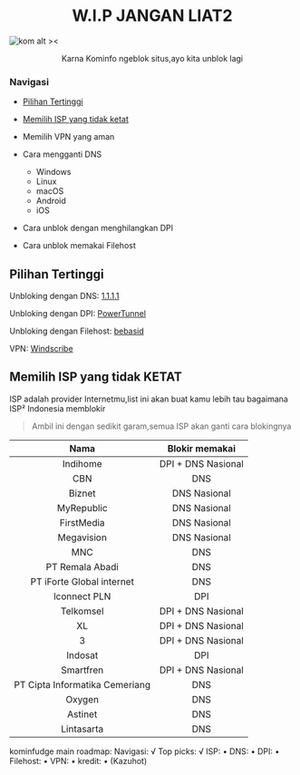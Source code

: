 <h1 align="center">W.I.P JANGAN LIAT2</h1>

![kom alt ><](https://cdn.discordapp.com/attachments/973116913045602334/1004377183902507079/kom.png)
<p align="center">Karna Kominfo ngeblok situs,ayo kita unblok lagi</p>

### Navigasi

- [Pilihan Tertinggi](#pilihan-tertinggi)

- [Memilih ISP yang tidak ketat](#memilih-isp-yang-tidak-ketat)

- Memilih VPN yang aman

- Cara mengganti DNS
  - Windows
  - Linux
  - macOS
  - Android
  - iOS

- Cara unblok dengan menghilangkan DPI

- Cara unblok memakai Filehost

## Pilihan Tertinggi

Unbloking dengan DNS: [1.1.1.1](https://1.1.1.1)

Unbloking dengan DPI: [PowerTunnel](https://github.com/krlvm/PowerTunnel)

Unbloking dengan Filehost: [bebasid](https://github.com/bebasid/bebasid)

VPN: [Windscribe](https://windscribe.com)

## Memilih ISP yang tidak KETAT
ISP adalah provider Internetmu,list ini akan buat kamu lebih tau bagaimana ISP² Indonesia memblokir
> Ambil ini dengan sedikit garam,semua ISP akan ganti cara blokingnya

| Nama | Blokir memakai |
| :---: | :---: |
| Indihome | DPI + DNS Nasional |
| CBN | DNS |
| Biznet | DNS Nasional |
| MyRepublic | DNS Nasional |
| FirstMedia | DNS Nasional |
| Megavision | DNS Nasional |
| MNC | DNS |
| PT Remala Abadi | DNS |
| PT iForte Global internet | DNS |
| lconnect PLN | DPI |
| Telkomsel | DPI + DNS Nasional |
| XL | DPI + DNS Nasional |
| 3 | DPI + DNS Nasional |
| Indosat | DPI |
| Smartfren | DPI + DNS Nasional |
| PT Cipta Informatika Cemeriang | DNS |
| Oxygen | DNS |
| Astinet | DNS |
| Lintasarta | DNS |

kominfudge main roadmap:
Navigasi: √
Top picks: √
ISP: •
DNS: •
DPI: •
Filehost: •
VPN: •
kredit: • (Kazuhot)
